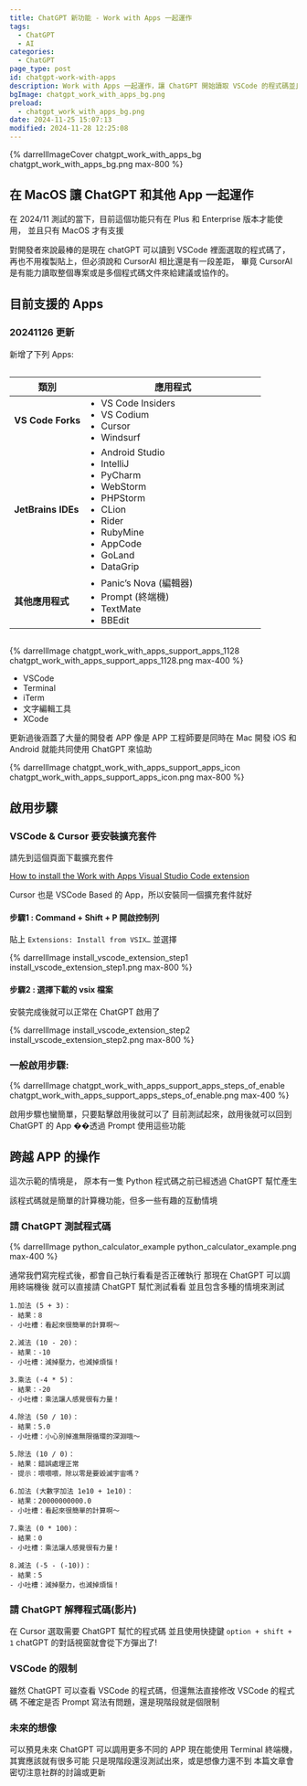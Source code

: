 ```yaml
---
title: ChatGPT 新功能 - Work with Apps 一起運作
tags:
  - ChatGPT
  - AI
categories:
  - ChatGPT
page_type: post
id: chatgpt-work-with-apps
description: Work with Apps 一起運作，讓 ChatGPT 開始讀取 VSCode 的程式碼並且透過終端機來自動執行測試
bgImage: chatgpt_work_with_apps_bg.png
preload:
  - chatgpt_work_with_apps_bg.png
date: 2024-11-25 15:07:13
modified: 2024-11-28 12:25:08
---
```

{% darrellImageCover chatgpt_work_with_apps_bg chatgpt_work_with_apps_bg.png max-800 %}

## 在 MacOS 讓 ChatGPT 和其他 App 一起運作

在 2024/11 測試的當下，目前這個功能只有在 Plus 和 Enterprise 版本才能使用，
並且只有 MacOS 才有支援

對開發者來說最棒的是現在 chatGPT 可以讀到 VSCode 裡面選取的程式碼了，
再也不用複製貼上，但必須說和 CursorAI 相比還是有一段差距，
畢竟 CursorAI 是有能力讀取整個專案或是多個程式碼文件來給建議或協作的。

## 目前支援的 Apps

### 20241126 更新
新增了下列 Apps:

<div style="max-width: 600px; overflow-x: auto;">
  <table style="width: 100%;">
    <thead>
      <tr>
        <th style="width: 30%;">類別</th>
        <th>應用程式</th>
      </tr>
    </thead>
    <tbody>
      <tr>
        <td><strong>VS Code Forks</strong></td>
        <td>
          <ul style="margin: 0; padding-left: 20px;">
            <li>VS Code Insiders</li>
            <li>VS Codium</li>
            <li>Cursor</li>
            <li>Windsurf</li>
          </ul>
        </td>
      </tr>
      <tr>
        <td><strong>JetBrains IDEs</strong></td>
        <td>
          <ul style="margin: 0; padding-left: 20px;">
            <li>Android Studio</li>
            <li>IntelliJ</li>
            <li>PyCharm</li>
            <li>WebStorm</li>
            <li>PHPStorm</li>
            <li>CLion</li>
            <li>Rider</li>
            <li>RubyMine</li>
            <li>AppCode</li>
            <li>GoLand</li>
            <li>DataGrip</li>
          </ul>
        </td>
      </tr>
      <tr>
        <td><strong>其他應用程式</strong></td>
        <td>
          <ul style="margin: 0; padding-left: 20px;">
            <li>Panic’s Nova (編輯器)</li>
            <li>Prompt (終端機)</li>
            <li>TextMate</li>
            <li>BBEdit</li>
          </ul>
        </td>
      </tr>
    </tbody>
  </table>
</div>

{% darrellImage chatgpt_work_with_apps_support_apps_1128 chatgpt_work_with_apps_support_apps_1128.png max-400 %}

- VSCode
- Terminal
- iTerm
- 文字編輯工具
- XCode

更新過後涵蓋了大量的開發者 APP
像是 APP 工程師要是同時在 Mac 開發 iOS 和 Android 
就能共同使用 ChatGPT 來協助

{% darrellImage chatgpt_work_with_apps_support_apps_icon chatgpt_work_with_apps_support_apps_icon.png max-800 %} 

## 啟用步驟

### VSCode & Cursor 要安裝擴充套件

請先到這個頁面下載擴充套件

[How to install the Work with Apps Visual Studio Code extension](https://help.openai.com/en/articles/10128592-how-to-install-the-work-with-apps-visual-studio-code-extension)

Cursor 也是 VSCode Based 的 App，所以安裝同一個擴充套件就好

#### 步驟1 : Command + Shift + P 開啟控制列
貼上 `Extensions: Install from VSIX…` 並選擇

{% darrellImage install_vscode_extension_step1 install_vscode_extension_step1.png max-800 %}

#### 步驟2 : 選擇下載的 vsix 檔案
安裝完成後就可以正常在 ChatGPT 啟用了

{% darrellImage install_vscode_extension_step2 install_vscode_extension_step2.png max-800 %}

### 一般啟用步驟:

{% darrellImage chatgpt_work_with_apps_support_apps_steps_of_enable chatgpt_work_with_apps_support_apps_steps_of_enable.png max-400 %}

啟用步驟也蠻簡單，只要點擊啟用後就可以了
目前測試起來，啟用後就可以回到 ChatGPT 的 App ��透過 Prompt 使用這些功能

## 跨越 APP 的操作

這次示範的情境是，
原本有一隻 Python 程式碼之前已經透過 ChatGPT 幫忙產生

該程式碼就是簡單的計算機功能，但多一些有趣的互動情境

### 請 ChatGPT 測試程式碼

{% darrellImage python_calculator_example python_calculator_example.png max-400 %}

通常我們寫完程式後，都會自己執行看看是否正確執行
那現在 ChatGPT 可以調用終端機後
就可以直接請 ChatGPT 幫忙測試看看
並且包含多種的情境來測試

```
1.加法 (5 + 3)：
- 結果：8
- 小吐槽：看起來很簡單的計算啊～

2.減法 (10 - 20)：
- 結果：-10
- 小吐槽：減掉壓力，也減掉煩惱！

3.乘法 (-4 * 5)：
- 結果：-20
- 小吐槽：乘法讓人感覺很有力量！

4.除法 (50 / 10)：
- 結果：5.0
- 小吐槽：小心別掉進無限循環的深淵哦～

5.除法 (10 / 0)：
- 結果：錯誤處理正常
- 提示：喂喂喂，除以零是要毀滅宇宙嗎？

6.加法 (大數字加法 1e10 + 1e10)：
- 結果：20000000000.0
- 小吐槽：看起來很簡單的計算啊～

7.乘法 (0 * 100)：
- 結果：0
- 小吐槽：乘法讓人感覺很有力量！

8.減法 (-5 - (-10))：
- 結果：5
- 小吐槽：減掉壓力，也減掉煩惱！
```

### 請 ChatGPT 解釋程式碼(影片)

在 Cursor 選取需要 ChatGPT 幫忙的程式碼
並且使用快捷鍵
`option + shift + 1`
chatGPT 的對話視窗就會從下方彈出了!

<div style="padding:0;position:relative;"><iframe src="https://player.vimeo.com/video/1034097665?badge=0&&amp;autopause=0&amp;player_id=0&amp;app_id=58479&amp;byline=false&amp;title=false&amp;muted=true" frameborder="0" allow="autoplay; fullscreen; picture-in-picture; clipboard-write" style="position:absolute;top:0;left:0;width:100%;height:100%;" title="GoogleTagManager export json file"></iframe></div><script src="https://player.vimeo.com/api/player.js"></script>

### VSCode 的限制

雖然 ChatGPT 可以查看 VSCode 的程式碼，但還無法直接修改 VSCode 的程式碼
不確定是否 Prompt 寫法有問題，還是現階段就是個限制

### 未來的想像

可以預見未來 ChatGPT 可以調用更多不同的 APP
現在能使用 Terminal 終端機，其實應該就有很多可能
只是現階段還沒測試出來，或是想像力還不到
本篇文章會密切注意社群的討論或更新

